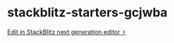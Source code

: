 # stackblitz-starters-gcjwba

[Edit in StackBlitz next generation editor ⚡️](https://stackblitz.com/~/github.com/isadoradiass/stackblitz-starters-gcjwba)